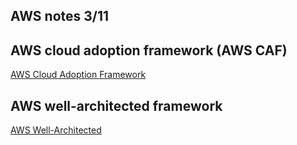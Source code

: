 ## AWS notes 3/11



## AWS cloud adoption framework (AWS CAF)

[AWS Cloud Adoption Framework](https://aws.amazon.com/cloud-adoption-framework/)



## AWS well-architected framework 

[AWS Well-Architected ](https://aws.amazon.com/architecture/well-architected/?wa-lens-whitepapers.sort-by=item.additionalFields.sortDate&wa-lens-whitepapers.sort-order=desc&wa-guidance-whitepapers.sort-by=item.additionalFields.sortDate&wa-guidance-whitepapers.sort-order=desc)


